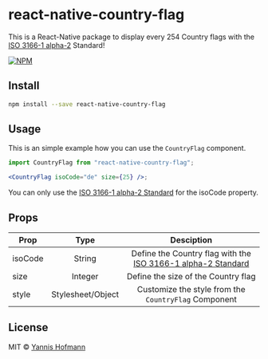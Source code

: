 # react-native-country-flag

This is a React-Native package to display every 254 Country flags with the [ISO 3166-1 alpha-2](https://en.wikipedia.org/wiki/ISO_3166-1_alpha-2) Standard!

[![NPM](https://img.shields.io/npm/v/react-native-country-flag.svg)](https://www.npmjs.com/package/react-native-country-flag)

## Install

```bash
npm install --save react-native-country-flag
```

## Usage

This is an simple example how you can use the `CountryFlag` component.

```jsx
import CountryFlag from "react-native-country-flag";

<CountryFlag isoCode="de" size={25} />;
```

You can only use the [ISO 3166-1 alpha-2 Standard](https://en.wikipedia.org/wiki/ISO_3166-1_alpha-2) for the isoCode property.

## Props

| Prop    |       Type        |                                                    Desciption                                                    |
| ------- | :---------------: | :--------------------------------------------------------------------------------------------------------------: |
| isoCode |      String       | Define the Country flag with the [ISO 3166-1 alpha-2 Standard](https://en.wikipedia.org/wiki/ISO_3166-1_alpha-2) |
| size    |      Integer      |                                       Define the size of the Country flag                                        |
| style   | Stylesheet/Object |                               Customize the style from the `CountryFlag` Component                               |

## License

MIT © [Yannis Hofmann](https://github.com/YannisHofmann)
